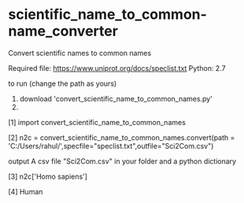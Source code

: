 # scientific_name_to_common-name_converter
Convert scientific names to common names

Required file: https://www.uniprot.org/docs/speclist.txt
Python: 2.7

to run (change the path as yours)
1. download 'convert_scientific_name_to_common_names.py'
2.

[1] import convert_scientific_name_to_common_names

[2] n2c = convert_scientific_name_to_common_names.convert(path = 'C:/Users/rahul/',specfile="speclist.txt",outfile="Sci2Com.csv")

output 
A csv file "Sci2Com.csv" in your folder and a python dictionary

[3] n2c['Homo sapiens']

[4] Human
